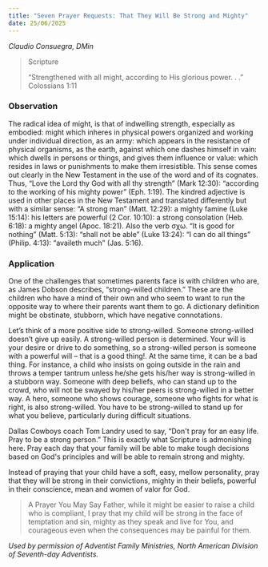 ```yaml
---
title: "Seven Prayer Requests: That They Will Be Strong and Mighty"
date: 25/06/2025
---
```


_Claudio Consuegra, DMin_

> <p>Scripture</p>
> “Strengthened with all might, according to His glorious power. . .” Colossians 1:11

### Observation

The radical idea of might, is that of indwelling strength, especially as embodied: might which inheres in physical powers organized and working under individual direction, as an army: which appears in the resistance of physical organisms, as the earth, against which one dashes himself in vain: which dwells in persons or things, and gives them influence or value: which resides in laws or punishments to make them irresistible. This sense comes out clearly in the New Testament in the use of the word and of its cognates. Thus, “Love the Lord thy God with all thy strength” (Mark 12:30): “according to the working of his mighty power” (Eph. 1:19). The kindred adjective is used in other places in the New Testament and translated differently but with a similar sense: “A strong man” (Matt. 12:29): a mighty famine (Luke 15:14): his letters are powerful (2 Cor. 10:10): a strong consolation (Heb. 6:18): a mighty angel (Apoc. 18:21). Also the verb σχω. “It is good for nothing” (Matt. 5:13): “shall not be able” (Luke 13:24): “I can do all things” (Philip. 4:13): “availeth much” (Jas. 5:16).

### Application

One of the challenges that sometimes parents face is with children who are, as James Dobson describes, “strong-willed children.” These are the children who have a mind of their own and who seem to want to run the opposite way to where their parents want them to go. A dictionary definition might be obstinate, stubborn, which have negative connotations.

Let’s think of a more positive side to strong-willed. Someone strong-willed doesn’t give up easily. A strong-willed person is determined. Your will is your desire or drive to do something, so a strong-willed person is someone with a powerful will – that is a good thing!. At the same time, it can be a bad thing. For instance, a child who insists on going outside in the rain and throws a temper tantrum unless he/she gets his/her way is strong-willed in a stubborn way. Someone with deep beliefs, who can stand up to the crowd, who will not be swayed by his/her peers is strong-willed in a better way. A hero, someone who shows courage, someone who fights for what is right, is also strong-willed. You have to be strong-willed to stand up for what you believe, particularly during difficult situations.

Dallas Cowboys coach Tom Landry used to say, “Don't pray for an easy life. Pray to be a strong person.” This is exactly what Scripture is admonishing here. Pray each day that your family will be able to make tough decisions based on God's principles and will be able to remain strong and mighty.

Instead of praying that your child have a soft, easy, mellow personality, pray that they will be strong in their convictions, mighty in their beliefs, powerful in their conscience, mean and women of valor for God.

> <callout>A Prayer You May Say</callout>
> Father, while it might be easier to raise a child who is compliant, I pray that my child will be strong in the face of temptation and sin, mighty as they speak and live for You, and courageous even when the consequences may be painful for them.

_Used by permission of Adventist Family Ministries, North American Division of Seventh-day Adventists._